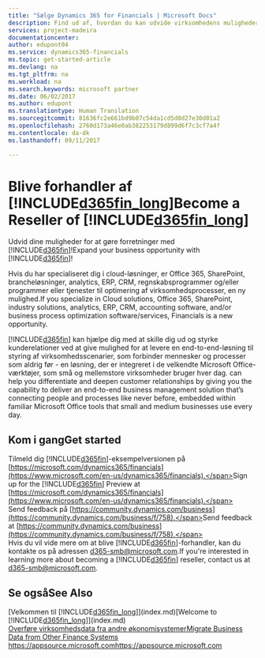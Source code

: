 ```yaml
---
title: "Sælge Dynamics 365 for Financials | Microsoft Docs"
description: Find ud af, hvordan du kan udvide virksomhedens muligheder og blive Microsoft-partner og Dynamics 365 for Financials-forhandler.
services: project-madeira
documentationcenter: 
author: edupont04
ms.service: dynamics365-financials
ms.topic: get-started-article
ms.devlang: na
ms.tgt_pltfrm: na
ms.workload: na
ms.search.keywords: microsoft partner
ms.date: 06/02/2017
ms.author: edupont
ms.translationtype: Human Translation
ms.sourcegitcommit: 81636fc2e661bd9b07c54da1cd5d0d27e30d01a2
ms.openlocfilehash: 2760d173a46e0ab382253179d899d6f7c3cf7a4f
ms.contentlocale: da-dk
ms.lasthandoff: 09/11/2017

---
```

# <a name="become-a-reseller-of-included365finlongincludesd365finlongmdmd"></a><span data-ttu-id="6576c-103">Blive forhandler af [!INCLUDE[d365fin_long](includes/d365fin_long_md.md)]</span><span class="sxs-lookup"><span data-stu-id="6576c-103">Become a Reseller of [!INCLUDE[d365fin_long](includes/d365fin_long_md.md)]</span></span>
<span data-ttu-id="6576c-104">Udvid dine muligheder for at gøre forretninger med [!INCLUDE[d365fin](includes/d365fin_md.md)]!</span><span class="sxs-lookup"><span data-stu-id="6576c-104">Expand your business opportunity with [!INCLUDE[d365fin](includes/d365fin_md.md)]!</span></span>  

<span data-ttu-id="6576c-105">Hvis du har specialiseret dig i cloud-løsninger, er Office 365, SharePoint, brancheløsninger, analytics, ERP, CRM, regnskabsprogrammer og/eller programmer eller tjenester til optimering af virksomhedsprocesser, en ny mulighed.</span><span class="sxs-lookup"><span data-stu-id="6576c-105">If you specialize in Cloud solutions, Office 365, SharePoint, industry solutions, analytics, ERP, CRM, accounting software, and/or business process optimization software/services, Financials is a new opportunity.</span></span>   

[!INCLUDE[d365fin](includes/d365fin_md.md)]<span data-ttu-id="6576c-106"> kan hjælpe dig med at skille dig ud og styrke kunderelationer ved at give mulighed for at levere en end-to-end-løsning til styring af virksomhedsscenarier, som forbinder mennesker og processer som aldrig før - en løsning, der er integreret i de velkendte Microsoft Office-værktøjer, som små og mellemstore virksomheder bruger hver dag.</span><span class="sxs-lookup"><span data-stu-id="6576c-106"> can help you differentiate and deepen customer relationships by giving you the capability to deliver an end-to-end business management solution that’s connecting people and processes like never before, embedded within familiar Microsoft Office tools that small and medium businesses use every day.</span></span>  

## <a name="get-started"></a><span data-ttu-id="6576c-107">Kom i gang</span><span class="sxs-lookup"><span data-stu-id="6576c-107">Get started</span></span>
<span data-ttu-id="6576c-108">Tilmeld dig [!INCLUDE[d365fin](includes/d365fin_md.md)]-eksempelversionen på [https://microsoft.com/dynamics365/financials](https://www.microsoft.com/en-us/dynamics365/financials).</span><span class="sxs-lookup"><span data-stu-id="6576c-108">Sign up for the [!INCLUDE[d365fin](includes/d365fin_md.md)] Preview at [https://microsoft.com/dynamics365/financials](https://www.microsoft.com/en-us/dynamics365/financials).</span></span>  
<span data-ttu-id="6576c-109">Send feedback på [https://community.dynamics.com/business](https://community.dynamics.com/business/f/758).</span><span class="sxs-lookup"><span data-stu-id="6576c-109">Send feedback at [https://community.dynamics.com/business](https://community.dynamics.com/business/f/758).</span></span>  
<span data-ttu-id="6576c-110">Hvis du vil vide mere om at blive [!INCLUDE[d365fin](includes/d365fin_md.md)]-forhandler, kan du kontakte os på adressen [d365-smb@microsoft.com](mailto:d365-smb@microsoft.com).</span><span class="sxs-lookup"><span data-stu-id="6576c-110">If you're interested in learning more about becoming a [!INCLUDE[d365fin](includes/d365fin_md.md)] reseller, contact us at [d365-smb@microsoft.com](mailto:d365-smb@microsoft.com).</span></span>  

## <a name="see-also"></a><span data-ttu-id="6576c-111">Se også</span><span class="sxs-lookup"><span data-stu-id="6576c-111">See Also</span></span>
<span data-ttu-id="6576c-112">[Velkommen til [!INCLUDE[d365fin_long](includes/d365fin_long_md.md)]](index.md)</span><span class="sxs-lookup"><span data-stu-id="6576c-112">[Welcome to [!INCLUDE[d365fin_long](includes/d365fin_long_md.md)]](index.md)</span></span>  
[<span data-ttu-id="6576c-113">Overføre virksomhedsdata fra andre økonomisystemer</span><span class="sxs-lookup"><span data-stu-id="6576c-113">Migrate Business Data from Other Finance Systems</span></span>](upload-data.md)  
[<span data-ttu-id="6576c-114">https://appsource.microsoft.com</span><span class="sxs-lookup"><span data-stu-id="6576c-114">https://appsource.microsoft.com</span></span>](https://appsource.microsoft.com/en-us/?product=project-madeira)  

